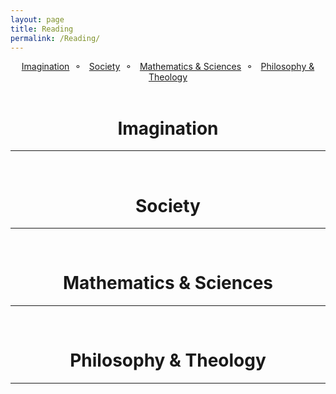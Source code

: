 ```yaml
---
layout: page
title: Reading
permalink: /Reading/
---
```



<style>
div {
    text-align: justify;
    text-justify: inter-word;
}
</style>

<center><large><a href="#imagination">Imagination</a>&nbsp;&nbsp;&#9900;&nbsp;&nbsp;
<a href="#society">Society</a>&nbsp;&nbsp;&#9900;&nbsp;&nbsp;
<a href="#math">Mathematics & Sciences</a>&nbsp;&nbsp;&#9900;&nbsp;&nbsp;
<a href="#philosophy">Philosophy & Theology</a></large></center>

<br>

# <center>Imagination<a name="imagination"></a></center>
***


<br>

# <center>Society<a name="society"></a></center>
***


<br>

# <center>Mathematics & Sciences<a name="math"></a></center>
***


<br>

# <center>Philosophy & Theology<a name="philosophy"></a></center>
***


<br>
